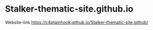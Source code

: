 # Stalker-thematic-site.github.io

Website-link https://c4ptainhook.github.io/Stalker-thematic-site.github/
